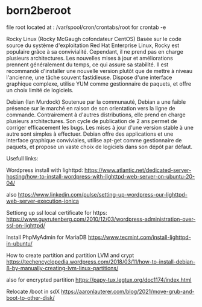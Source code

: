 # born2beroot
file root located at :
/var/spool/cron/crontabs/root
for crontab -e



Rocky Linux (Rocky McGaugh cofondateur CentOS)
Basée sur le code source du système d'exploitation Red Hat Enterprise Linux,
Rocky est populaire grâce à sa convivialité.
Cependant, il ne prend pas en charge plusieurs architectures.
Les nouvelles mises à jour et améliorations prennent généralement du temps,
ce qui assure sa stabilité.
Il est recommandé d'installer une nouvelle version
plutôt que de mettre à niveau l'ancienne, une tâche souvent fastidieuse.
Dispose d'une interface graphique complexe,
utilise YUM comme gestionnaire de paquets, et offre un choix limité de logiciels.


Debian (Ian Murdock)
Soutenue par la communauté, Debian a une faible présence sur le marché
en raison de son orientation vers la ligne de commande.
Contrairement à d'autres distributions, elle prend en charge plusieurs architectures.
Son cycle de publication de 2 ans permet de corriger efficacement les bugs.
Les mises à jour d'une version stable à une autre sont simples à effectuer.
Debian offre des applications et une interface graphique conviviales,
utilise apt-get comme gestionnaire de paquets, et propose un vaste choix de logiciels
dans son dépôt par défaut.



Usefull links:

Wordpress install with lighttpd:
https://www.atlantic.net/dedicated-server-hosting/how-to-install-wordpress-with-lighttpd-web-server-on-ubuntu-20-04/

also
https://www.linkedin.com/pulse/setting-up-wordpress-our-lighttpd-web-server-execution-ionica


Settiong up ssl local certificate for https:
https://www.guyrutenberg.com/2010/12/03/wordpress-administration-over-ssl-on-lighttpd/


Install PhpMyAdmin for MariaDB
https://www.tecmint.com/install-lighttpd-in-ubuntu/


How to create partition and partition LVM and crypt
https://techencyclopedia.wordpress.com/2018/03/11/how-to-install-debian-8-by-manually-creating-lvm-linux-partitions/

also for encrypted partition
https://papy-tux.legtux.org/doc1174/index.html

Relocate /boot in sdX
https://aaronlauterer.com/blog/2021/move-grub-and-boot-to-other-disk/
